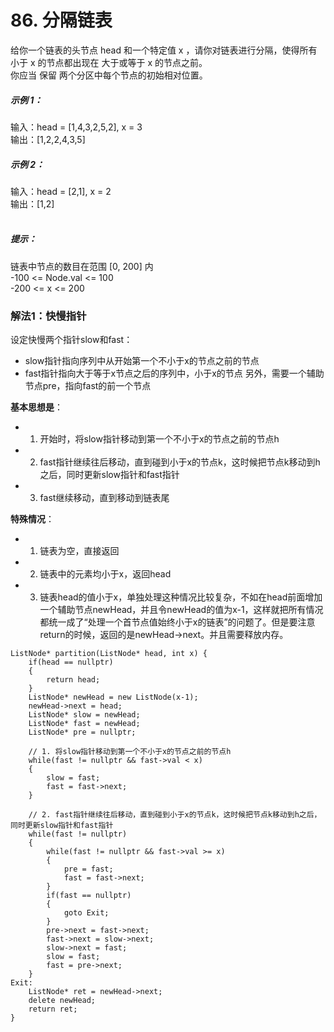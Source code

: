 # 86. 分隔链表
给你一个链表的头节点 head 和一个特定值 x ，请你对链表进行分隔，使得所有 小于 x 的节点都出现在 大于或等于 x 的节点之前。  
你应当 保留 两个分区中每个节点的初始相对位置。  

##### 示例 1：
输入：head = [1,4,3,2,5,2], x = 3  
输出：[1,2,2,4,3,5]  
##### 示例 2：  

输入：head = [2,1], x = 2  
输出：[1,2]  
 
##### 提示：
  
链表中节点的数目在范围 [0, 200] 内  
-100 <= Node.val <= 100  
-200 <= x <= 200   

### 解法1：快慢指针
设定快慢两个指针slow和fast：
+ slow指针指向序列中从开始第一个不小于x的节点之前的节点
+ fast指针指向大于等于x节点之后的序列中，小于x的节点
另外，需要一个辅助节点pre，指向fast的前一个节点  
  
**基本思想是**：  
* 1. 开始时，将slow指针移动到第一个不小于x的节点之前的节点h
* 2. fast指针继续往后移动，直到碰到小于x的节点k，这时候把节点k移动到h之后，同时更新slow指针和fast指针
* 3. fast继续移动，直到移动到链表尾  
  
**特殊情况**：
- 1. 链表为空，直接返回
- 2. 链表中的元素均小于x，返回head
- 3. 链表head的值小于x，单独处理这种情况比较复杂，不如在head前面增加一个辅助节点newHead，并且令newHead的值为x-1，这样就把所有情况都统一成了“处理一个首节点值始终小于x的链表”的问题了。但是要注意return的时候，返回的是newHead->next。并且需要释放内存。
```
ListNode* partition(ListNode* head, int x) {
    if(head == nullptr)
    {
        return head;
    }
    ListNode* newHead = new ListNode(x-1);
    newHead->next = head;
    ListNode* slow = newHead;
    ListNode* fast = newHead;
    ListNode* pre = nullptr;

    // 1. 将slow指针移动到第一个不小于x的节点之前的节点h
    while(fast != nullptr && fast->val < x)
    {
        slow = fast;
        fast = fast->next;
    }

    // 2. fast指针继续往后移动，直到碰到小于x的节点k，这时候把节点k移动到h之后，同时更新slow指针和fast指针
    while(fast != nullptr)
    {
        while(fast != nullptr && fast->val >= x)
        {
            pre = fast;
            fast = fast->next;
        }
        if(fast == nullptr)
        {
            goto Exit;
        }
        pre->next = fast->next;
        fast->next = slow->next;
        slow->next = fast;
        slow = fast;
        fast = pre->next;
    }
Exit:
    ListNode* ret = newHead->next;
    delete newHead;
    return ret;
}
```